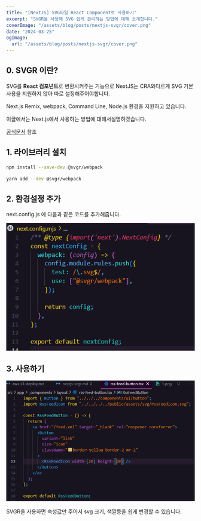 ```yaml
---
title: "[NextJS] SVG파일 React Component로 사용하기"
excerpt: "SVGR을 사용해 SVG 쉽게 관리하는 방법에 대해 소개합니다."
coverImage: "/assets/blog/posts/nextjs-svgr/cover.png"
date: "2024-03-25"
ogImage:
  url: "/assets/blog/posts/nextjs-svgr/cover.png"
---
```


## **0. SVGR 이란?**

SVG를 **React 컴포넌트**로 변환시켜주는 기능으로 NextJS는 CRA와다르게 SVG 기본사용을 지원하지 않아 따로 설정해주어야합니다.

Next.js Remix, webpack, Command Line, Node.js 환경을 지원하고 있습니다.

이글에서는 Next.js에서 사용하는 방법에 대해서설명하겠습니다.

[공식문서](https://react-svgr.com/docs/getting-started) 참조

## **1. 라이브러리 설치**

```bash
npm install --save-dev @svgr/webpack
```

```bash
yarn add --dev @svgr/webpack
```

## 2. 환경설정 추가

next.config.js 에 다음과 같은 코드를 추가해줍니다.

![Untitled](/assets/blog/posts/nextjs-svgr/1.png)

## 3. 사용하기

![Untitled](/assets/blog/posts/nextjs-svgr/2.png)

SVGR을 사용하면 속성값만 주어서 svg 크기, 색깔등을 쉽게 변경할 수 있습니다.

